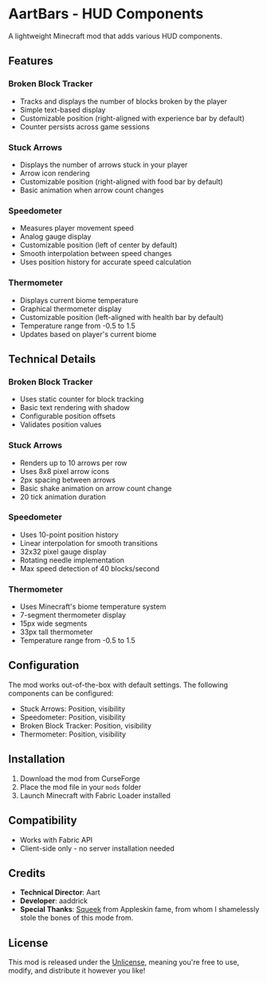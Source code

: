 # AartBars - HUD Components

A lightweight Minecraft mod that adds various HUD components.

## Features

### Broken Block Tracker
- Tracks and displays the number of blocks broken by the player
- Simple text-based display
- Customizable position (right-aligned with experience bar by default)
- Counter persists across game sessions

### Stuck Arrows
- Displays the number of arrows stuck in your player
- Arrow icon rendering
- Customizable position (right-aligned with food bar by default)
- Basic animation when arrow count changes

### Speedometer
- Measures player movement speed
- Analog gauge display
- Customizable position (left of center by default)
- Smooth interpolation between speed changes
- Uses position history for accurate speed calculation

### Thermometer
- Displays current biome temperature
- Graphical thermometer display
- Customizable position (left-aligned with health bar by default)
- Temperature range from -0.5 to 1.5
- Updates based on player's current biome

## Technical Details

### Broken Block Tracker
- Uses static counter for block tracking
- Basic text rendering with shadow
- Configurable position offsets
- Validates position values

### Stuck Arrows
- Renders up to 10 arrows per row
- Uses 8x8 pixel arrow icons
- 2px spacing between arrows
- Basic shake animation on arrow count change
- 20 tick animation duration

### Speedometer
- Uses 10-point position history
- Linear interpolation for smooth transitions
- 32x32 pixel gauge display
- Rotating needle implementation
- Max speed detection of 40 blocks/second

### Thermometer
- Uses Minecraft's biome temperature system
- 7-segment thermometer display
- 15px wide segments
- 33px tall thermometer
- Temperature range from -0.5 to 1.5

## Configuration

The mod works out-of-the-box with default settings. The following components can be configured:
- Stuck Arrows: Position, visibility
- Speedometer: Position, visibility
- Broken Block Tracker: Position, visibility
- Thermometer: Position, visibility

## Installation

1. Download the mod from CurseForge
2. Place the mod file in your `mods` folder
3. Launch Minecraft with Fabric Loader installed

## Compatibility

- Works with Fabric API
- Client-side only - no server installation needed

## Credits

- **Technical Director**: Aart
- **Developer**: aaddrick
- **Special Thanks**: [Squeek](https://github.com/squeek502) from Appleskin fame, from whom I shamelessly stole the bones of this mode from. 

## License

This mod is released under the [Unlicense](LICENSE.txt), meaning you're free to use, modify, and distribute it however you like!

